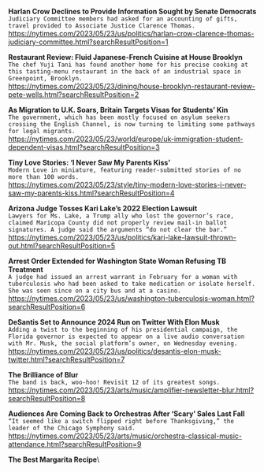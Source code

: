 **Harlan Crow Declines to Provide Information Sought by Senate Democrats**\
`Judiciary Committee members had asked for an accounting of gifts, travel provided to Associate Justice Clarence Thomas.`\
https://nytimes.com/2023/05/23/us/politics/harlan-crow-clarence-thomas-judiciary-committee.html?searchResultPosition=1

**Restaurant Review: Fluid Japanese-French Cuisine at House Brooklyn**\
`The chef Yuji Tani has found another home for his precise cooking at this tasting-menu restaurant in the back of an industrial space in Greenpoint, Brooklyn.`\
https://nytimes.com/2023/05/23/dining/house-brooklyn-restaurant-review-pete-wells.html?searchResultPosition=2

**As Migration to U.K. Soars, Britain Targets Visas for Students’ Kin**\
`The government, which has been mostly focused on asylum seekers crossing the English Channel, is now turning to limiting some pathways for legal migrants.`\
https://nytimes.com/2023/05/23/world/europe/uk-immigration-student-dependent-visas.html?searchResultPosition=3

**Tiny Love Stories: ‘I Never Saw My Parents Kiss’**\
`Modern Love in miniature, featuring reader-submitted stories of no more than 100 words.`\
https://nytimes.com/2023/05/23/style/tiny-modern-love-stories-i-never-saw-my-parents-kiss.html?searchResultPosition=4

**Arizona Judge Tosses Kari Lake’s 2022 Election Lawsuit**\
`Lawyers for Ms. Lake, a Trump ally who lost the governor’s race, claimed Maricopa County did not properly review mail-in ballot signatures. A judge said the arguments “do not clear the bar.”`\
https://nytimes.com/2023/05/23/us/politics/kari-lake-lawsuit-thrown-out.html?searchResultPosition=5

**Arrest Order Extended for Washington State Woman Refusing TB Treatment**\
`A judge had issued an arrest warrant in February for a woman with tuberculosis who had been asked to take medication or isolate herself. She was seen since on a city bus and at a casino.`\
https://nytimes.com/2023/05/23/us/washington-tuberculosis-woman.html?searchResultPosition=6

**DeSantis Set to Announce 2024 Run on Twitter With Elon Musk**\
`Adding a twist to the beginning of his presidential campaign, the Florida governor is expected to appear on a live audio conversation with Mr. Musk, the social platform’s owner, on Wednesday evening.`\
https://nytimes.com/2023/05/23/us/politics/desantis-elon-musk-twitter.html?searchResultPosition=7

**The Brilliance of Blur**\
`The band is back, woo-hoo! Revisit 12 of its greatest songs.`\
https://nytimes.com/2023/05/23/arts/music/amplifier-newsletter-blur.html?searchResultPosition=8

**Audiences Are Coming Back to Orchestras After ‘Scary’ Sales Last Fall**\
`“It seemed like a switch flipped right before Thanksgiving,” the leader of the Chicago Symphony said.`\
https://nytimes.com/2023/05/23/arts/music/orchestra-classical-music-attendance.html?searchResultPosition=9

**The Best Margarita Recipe**\
